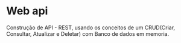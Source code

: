 <h1>Web api </h1>

<p>Construção de API - REST, usando os conceitos de um CRUD(Criar, Consultar, Atualizar e Deletar) com Banco de dados em memoria.</p>
